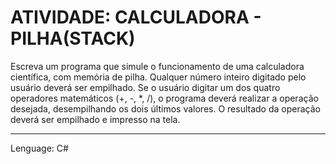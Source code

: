 # ATIVIDADE: CALCULADORA - PILHA(STACK)
Escreva um programa que simule o funcionamento de uma calculadora científica, com memória de
pilha. Qualquer número inteiro digitado pelo usuário deverá ser empilhado. Se o usuário digitar um dos
quatro operadores matemáticos (+, -, *, /), o programa deverá realizar a operação desejada,
desempilhando os dois últimos valores. O resultado da operação deverá ser empilhado e impresso na
tela.

---------------------------------------------------------------------------------------------------------
Lenguage: C#
